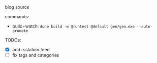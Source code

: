 blog source

commands:
- build+watch: `dune build -w @runtest @default gen/gen.exe --auto-promote`

TODOs:
- [x] add rss/atom feed
- [ ] fix tags and categories
